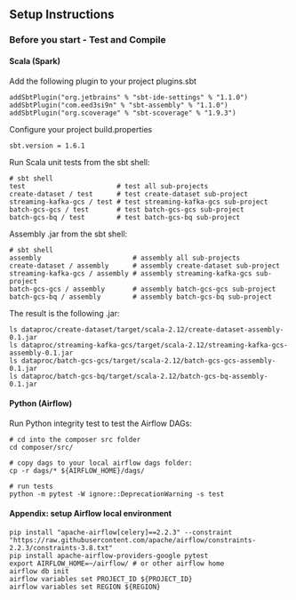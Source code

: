 ## Setup Instructions

### Before you start - Test and Compile

#### Scala (Spark)

Add the following plugin to your project plugins.sbt
```console
addSbtPlugin("org.jetbrains" % "sbt-ide-settings" % "1.1.0")
addSbtPlugin("com.eed3si9n" % "sbt-assembly" % "1.1.0")
addSbtPlugin("org.scoverage" % "sbt-scoverage" % "1.9.3")
```
Configure your project build.properties
```console
sbt.version = 1.6.1
```
Run Scala unit tests from the sbt shell:
```console
# sbt shell
test                       # test all sub-projects
create-dataset / test      # test create-dataset sub-project
streaming-kafka-gcs / test # test streaming-kafka-gcs sub-project
batch-gcs-gcs / test       # test batch-gcs-gcs sub-project
batch-gcs-bq / test        # test batch-gcs-bq sub-project
```
Assembly .jar from the sbt shell:
```console
# sbt shell
assembly                       # assembly all sub-projects
create-dataset / assembly      # assembly create-dataset sub-project
streaming-kafka-gcs / assembly # assembly streaming-kafka-gcs sub-project
batch-gcs-gcs / assembly       # assembly batch-gcs-gcs sub-project
batch-gcs-bq / assembly        # assembly batch-gcs-bq sub-project
```
The result is the following .jar:
```console
ls dataproc/create-dataset/target/scala-2.12/create-dataset-assembly-0.1.jar
ls dataproc/streaming-kafka-gcs/target/scala-2.12/streaming-kafka-gcs-assembly-0.1.jar
ls dataproc/batch-gcs-gcs/target/scala-2.12/batch-gcs-gcs-assembly-0.1.jar
ls dataproc/batch-gcs-bq/target/scala-2.12/batch-gcs-bq-assembly-0.1.jar
```

#### Python (Airflow)

Run Python integrity test to test the Airflow DAGs:
```console
# cd into the composer src folder
cd composer/src/

# copy dags to your local airflow dags folder:
cp -r dags/* ${AIRFLOW_HOME}/dags/

# run tests
python -m pytest -W ignore::DeprecationWarning -s test
```

#### Appendix: setup Airflow local environment

```console
pip install "apache-airflow[celery]==2.2.3" --constraint "https://raw.githubusercontent.com/apache/airflow/constraints-2.2.3/constraints-3.8.txt"
pip install apache-airflow-providers-google pytest
export AIRFLOW_HOME=~/airflow/ # or other airflow home
airflow db init
airflow variables set PROJECT_ID ${PROJECT_ID}
airflow variables set REGION ${REGION}
```